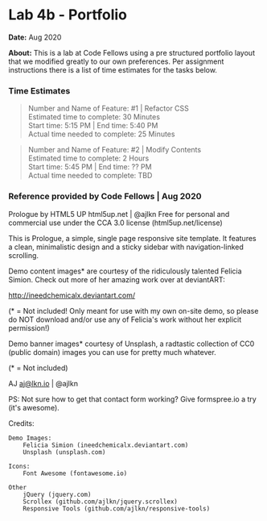 # Lab 4b - Portfolio
**Date:** Aug 2020

**About:** This is a lab at Code Fellows using a pre structured portfolio layout that we modified greatly to our own preferences. Per assignment instructions there is a list of time estimates for the tasks below. 

### Time Estimates
>Number and Name of Feature: #1 | Refactor CSS  
>Estimated time to complete: 30 Minutes  
>Start time: 5:15 PM | End time: 5:40 PM  
>Actual time needed to complete: 25 Minutes

>Number and Name of Feature: #2 | Modify Contents   
>Estimated time to complete: 2 Hours  
>Start time: 5:45 PM | End time: ?? PM    
>Actual time needed to complete: TBD


### Reference provided by Code Fellows | Aug 2020
Prologue by HTML5 UP
html5up.net | @ajlkn
Free for personal and commercial use under the CCA 3.0 license (html5up.net/license)


This is Prologue, a simple, single page responsive site template. It features a
clean, minimalistic design and a sticky sidebar with navigation-linked scrolling.

Demo content images* are courtesy of the ridiculously talented Felicia Simion. Check out
more of her amazing work over at deviantART:

http://ineedchemicalx.deviantart.com/

(* = Not included! Only meant for use with my own on-site demo, so please do NOT download
and/or use any of Felicia's work without her explicit permission!)

Demo banner images* courtesy of Unsplash, a radtastic collection of CC0 (public domain)
images you can use for pretty much whatever.

(* = Not included)

AJ
aj@lkn.io | @ajlkn

PS: Not sure how to get that contact form working? Give formspree.io a try (it's awesome).


Credits:

	Demo Images:
		Felicia Simion (ineedchemicalx.deviantart.com)
		Unsplash (unsplash.com)

	Icons:
		Font Awesome (fontawesome.io)

	Other
		jQuery (jquery.com)
		Scrollex (github.com/ajlkn/jquery.scrollex)
		Responsive Tools (github.com/ajlkn/responsive-tools)